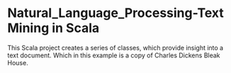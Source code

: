 # Natural_Language_Processing-Text Mining in Scala
 This Scala project creates a series of classes, which provide insight into a text document. Which in this example is a copy of Charles Dickens Bleak House. 
